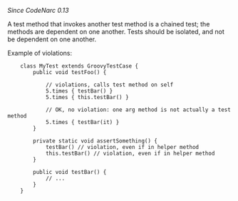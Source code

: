 *Since CodeNarc 0.13*

A test method that invokes another test method is a chained test; the
methods are dependent on one another. Tests should be isolated, and not
be dependent on one another.

Example of violations:

        class MyTest extends GroovyTestCase {
            public void testFoo() {

                // violations, calls test method on self
                5.times { testBar() }
                5.times { this.testBar() }

                // OK, no violation: one arg method is not actually a test method
                5.times { testBar(it) }
            }

            private static void assertSomething() {
                testBar() // violation, even if in helper method
                this.testBar() // violation, even if in helper method
            }

            public void testBar() {
                // ...
            }
        }
